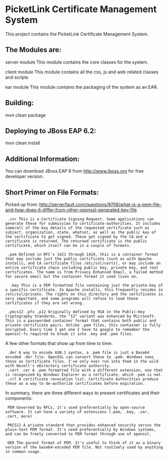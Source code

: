 PicketLink Certificate Management System
========================================

This project contains the PicketLink Certificate Management System.


The Modules are:
---------------

server module
This module contains the core classes for the system.

client module
This module contains all the css, js and web related classes and scripts

ear module
This module contains the packaging of the system as an EAR.


Building:
--------

mvn clean package


Deploying to JBoss EAP 6.2:
-------------------------
mvn clean install


Additional Information:
----------------------
You can download JBoss EAP 6 from http://www.jboss.org for free developer version.

Short Primer on File Formats:
---------------------------
Picked up from: http://serverfault.com/questions/9708/what-is-a-pem-file-and-how-does-it-differ-from-other-openssl-generated-key-file


     .csr This is a Certificate Signing Request. Some applications can generate these for submission to certificate-authorities. It includes some/all of the key details of the requested certificate such as subject, organization, state, whatnot, as well as the public key of the certificate to get signed. These get signed by the CA and a certificate is returned. The returned certificate is the public certificate, which itself can be in a couple of formats.

     .pem Defined in RFC's 1421 through 1424, this is a container format that may include just the public certificate (such as with Apache installs, and CA certificate files /etc/ssl/certs), or may include an entire certificate chain including public key, private key, and root certificates. The name is from Privacy Enhanced Email, a failed method for secure email but the container format it used lives on.
     
      .key This is a PEM formatted file containing just the private-key of a specific certificate. In Apache installs, this frequently resides in /etc/ssl/private. The rights on this directory and the certificates is very important, and some programs will refuse to load these certificates if they are set wrong.

     .pkcs12 .pfx .p12 Originally defined by RSA in the Public-Key Cryptography Standards, the "12" variant was enhanced by Microsoft. This is a passworded container format that contains both public and private certificate pairs. Unlike .pem files, this container is fully encrypted. Every time I get one I have to google to remember the openssl-fu required to break it into .key and .pem files.

A few other formats that show up from time to time:

     .der A way to encode ASN.1 syntax, a .pem file is just a Base64 encoded .der file. OpenSSL can convert these to .pem. Windows sees these as Certificate files. I've only ever run into them in the wild with Novell's eDirectory certificate authority.
     .cert .cer A .pem formatted file with a different extension, one that is recognized by Windows Explorer as a certificate, which .pem is not.
     .crl A certificate revocation list. Certificate Authorities produce these as a way to de-authorize certificates before expiration.

In summary, there are three different ways to present certificates and their components:

     PEM Governed by RFCs, it's used preferentially by open-source software. It can have a variety of extensions (.pem, .key, .cer, .cert, more)

     PKCS12 A private standard that provides enhanced security versus the plain-text PEM format. It's used preferentially by Windows systems, and can be freely converted to PEM format through use of openssl.

     DER The parent format of PEM. It's useful to think of it as a binary version of the base64-encoded PEM file. Not routinely used by anything in common usage.
